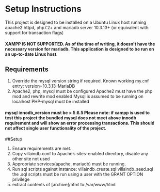 # Setup Instructions

This project is designed to be installed on a Ubuntu Linux host running apache2 httpd, php7.2+ and mariadb server 10.3.13+ (or equivalent with support for transaction flags)
#### XAMPP IS NOT SUPPORTED. As of the time of writing, it doesn't have the necessary version for mariadb. This application is designed to be run on an up-to-date Linux host.

## Requirements
1. Override the mysql version string if required. Known working my.cnf entry: version=10.3.13-MariaDB
2. Apache2, php, mysql must be configured
    Apache2 must have the php mod and rewrite mod enabled
    Mysql is assumed to be running on localhost
    PHP-mysql must be installed


#### mysql innodb_version must be > 5.6.5 Please note: if xampp is used to test this project the bundled mysql does not meet above innodb requirement and will show an error processing transactions. This should not affect single user functionality of the project.

##Setup
1. Ensure requirements are met.
2. Copy villaindb.conf to Apache’s sites-enabled directory, disable any other site not used
3. Appropriate services(apache, mariadb) must be running.
4. Run sql scripts against instance:
    villaindb_create.sql
    villaindb_seed.sql
    the .sql scripts must be run using a user with the GRANT OPTION privilege
5. extract contents of [archive]/html to /var/www/html
